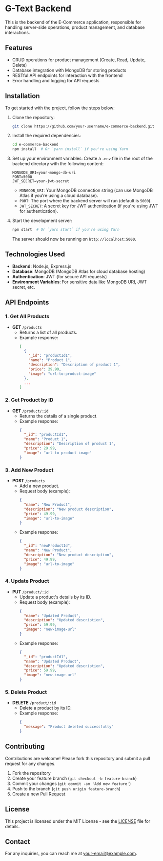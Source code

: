 # G-Text Backend

This is the backend of the E-Commerce application, responsible for handling server-side operations, product management, and database interactions.

## Features

- CRUD operations for product management (Create, Read, Update, Delete)
- Database integration with MongoDB for storing products
- RESTful API endpoints for interaction with the frontend
- Error handling and logging for API requests

## Installation

To get started with the project, follow the steps below:

1. Clone the repository:
    ```bash
    git clone https://github.com/your-username/e-commerce-backend.git
    ```

2. Install the required dependencies:
    ```bash
    cd e-commerce-backend
    npm install  # Or `yarn install` if you're using Yarn
    ```

3. Set up your environment variables:
    Create a `.env` file in the root of the backend directory with the following content:
    ```
    MONGODB_URI=your-mongo-db-uri
    PORT=5000
    JWT_SECRET=your-jwt-secret
    ```

    - `MONGODB_URI`: Your MongoDB connection string (can use MongoDB Atlas if you're using a cloud database).
    - `PORT`: The port where the backend server will run (default is `5000`).
    - `JWT_SECRET`: A secret key for JWT authentication (if you're using JWT for authentication).

4. Start the development server:
    ```bash
    npm start  # Or `yarn start` if you're using Yarn
    ```

    The server should now be running on `http://localhost:5000`.

## Technologies Used

- **Backend**: Node.js, Express.js
- **Database**: MongoDB (MongoDB Atlas for cloud database hosting)
- **Authentication**: JWT (for secure API requests)
- **Environment Variables**: For sensitive data like MongoDB URI, JWT secret, etc.

## API Endpoints

### 1. Get All Products
- **GET** `/products`
  - Returns a list of all products.
  - Example response:
    ```json
    [
      {
        "_id": "productId1",
        "name": "Product 1",
        "description": "Description of product 1",
        "price": 29.99,
        "image": "url-to-product-image"
      },
      ...
    ]
    ```

### 2. Get Product by ID
- **GET** `/product/:id`
  - Returns the details of a single product.
  - Example response:
    ```json
    {
      "_id": "productId1",
      "name": "Product 1",
      "description": "Description of product 1",
      "price": 29.99,
      "image": "url-to-product-image"
    }
    ```

### 3. Add New Product
- **POST** `/products`
  - Add a new product.
  - Request body (example):
    ```json
    {
      "name": "New Product",
      "description": "New product description",
      "price": 49.99,
      "image": "url-to-image"
    }
    ```
  - Example response:
    ```json
    {
      "_id": "newProductId",
      "name": "New Product",
      "description": "New product description",
      "price": 49.99,
      "image": "url-to-image"
    }
    ```

### 4. Update Product
- **PUT** `/product/:id`
  - Update a product's details by its ID.
  - Request body (example):
    ```json
    {
      "name": "Updated Product",
      "description": "Updated description",
      "price": 59.99,
      "image": "new-image-url"
    }
    ```
  - Example response:
    ```json
    {
      "_id": "productId1",
      "name": "Updated Product",
      "description": "Updated description",
      "price": 59.99,
      "image": "new-image-url"
    }
    ```

### 5. Delete Product
- **DELETE** `/product/:id`
  - Delete a product by its ID.
  - Example response:
    ```json
    {
      "message": "Product deleted successfully"
    }
    ```

## Contributing

Contributions are welcome! Please fork this repository and submit a pull request for any changes.

1. Fork the repository
2. Create your feature branch (`git checkout -b feature-branch`)
3. Commit your changes (`git commit -am 'Add new feature'`)
4. Push to the branch (`git push origin feature-branch`)
5. Create a new Pull Request

## License

This project is licensed under the MIT License - see the [LICENSE](LICENSE) file for details.

## Contact

For any inquiries, you can reach me at [your-email@example.com](mailto:your-email@example.com).
